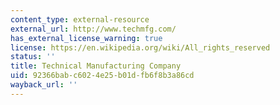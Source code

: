 ```yaml
---
content_type: external-resource
external_url: http://www.techmfg.com/
has_external_license_warning: true
license: https://en.wikipedia.org/wiki/All_rights_reserved
status: ''
title: Technical Manufacturing Company
uid: 92366bab-c602-4e25-b01d-fb6f8b3a86cd
wayback_url: ''
---
```

